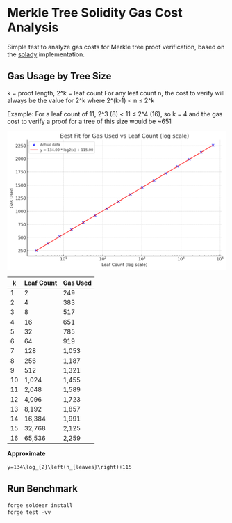 # Merkle Tree Solidity Gas Cost Analysis

Simple test to analyze gas costs for Merkle tree proof verification, based on the [solady](https://github.com/vectorized/solady) implementation.

## Gas Usage by Tree Size

k = proof length, 2^k = leaf count
For any leaf count n, the cost to verify will always be the value for 2^k where 2^(k-1) < n ≤ 2^k

Example: For a leaf count of 11, 2^3 (8) < 11 ≤ 2^4 (16), so k = 4 and the gas cost to verify a proof for a tree of this size would be ~651

![benchmark image](./benchmark.png)

| k | Leaf Count | Gas Used |
|---|------------|----------|
| 1 | 2          | 249      |
| 2 | 4          | 383      |
| 3 | 8          | 517      |
| 4 | 16         | 651      |
| 5 | 32         | 785      |
| 6 | 64         | 919      |
| 7 | 128        | 1,053    |
| 8 | 256        | 1,187    |
| 9 | 512        | 1,321    |
| 10 | 1,024     | 1,455    |
| 11 | 2,048     | 1,589    |
| 12 | 4,096     | 1,723    |
| 13 | 8,192     | 1,857    |
| 14 | 16,384    | 1,991    |
| 15 | 32,768    | 2,125    |
| 16 | 65,536    | 2,259    |
**Approximate**
```
y=134\log_{2}\left(n_{leaves}\right)+115
```

## Run Benchmark
```
forge soldeer install 
forge test -vv
```
